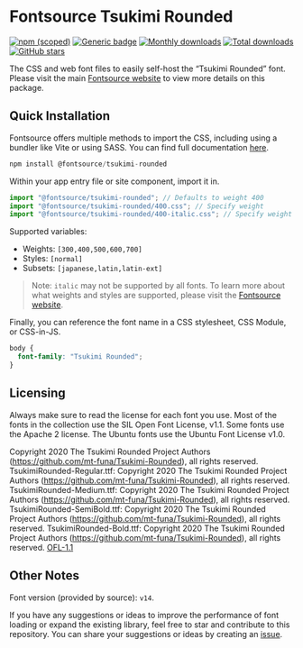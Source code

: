 # Fontsource Tsukimi Rounded

[![npm (scoped)](https://img.shields.io/npm/v/@fontsource/tsukimi-rounded?color=brightgreen)](https://www.npmjs.com/package/@fontsource/tsukimi-rounded) [![Generic badge](https://img.shields.io/badge/fontsource-passing-brightgreen)](https://github.com/fontsource/fontsource) [![Monthly downloads](https://badgen.net/npm/dm/@fontsource/tsukimi-rounded)](https://github.com/fontsource/fontsource) [![Total downloads](https://badgen.net/npm/dt/@fontsource/tsukimi-rounded)](https://github.com/fontsource/fontsource) [![GitHub stars](https://img.shields.io/github/stars/fontsource/fontsource.svg?style=social&label=Star)](https://github.com/fontsource/fontsource/stargazers)

The CSS and web font files to easily self-host the “Tsukimi Rounded” font. Please visit the main [Fontsource website](https://fontsource.org/fonts/tsukimi-rounded) to view more details on this package.

## Quick Installation

Fontsource offers multiple methods to import the CSS, including using a bundler like Vite or using SASS. You can find full documentation [here](https://fontsource.org/docs/getting-started/introduction).

```javascript
npm install @fontsource/tsukimi-rounded
```

Within your app entry file or site component, import it in.

```javascript
import "@fontsource/tsukimi-rounded"; // Defaults to weight 400
import "@fontsource/tsukimi-rounded/400.css"; // Specify weight
import "@fontsource/tsukimi-rounded/400-italic.css"; // Specify weight and style
```

Supported variables:
- Weights: `[300,400,500,600,700]`
- Styles: `[normal]`
- Subsets: `[japanese,latin,latin-ext]`

> Note: `italic` may not be supported by all fonts. To learn more about what weights and styles are supported, please visit the [Fontsource website](https://fontsource.org/fonts/tsukimi-rounded).

Finally, you can reference the font name in a CSS stylesheet, CSS Module, or CSS-in-JS.

```css
body {
  font-family: "Tsukimi Rounded";
}
```

## Licensing
Always make sure to read the license for each font you use. Most of the fonts in the collection use the SIL Open Font License, v1.1. Some fonts use the Apache 2 license. The Ubuntu fonts use the Ubuntu Font License v1.0.

Copyright 2020 The Tsukimi Rounded Project Authors (https://github.com/mt-funa/Tsukimi-Rounded), all rights reserved. TsukimiRounded-Regular.ttf: Copyright 2020 The Tsukimi Rounded Project Authors (https://github.com/mt-funa/Tsukimi-Rounded), all rights reserved. TsukimiRounded-Medium.ttf: Copyright 2020 The Tsukimi Rounded Project Authors (https://github.com/mt-funa/Tsukimi-Rounded), all rights reserved. TsukimiRounded-SemiBold.ttf: Copyright 2020 The Tsukimi Rounded Project Authors (https://github.com/mt-funa/Tsukimi-Rounded), all rights reserved. TsukimiRounded-Bold.ttf: Copyright 2020 The Tsukimi Rounded Project Authors (https://github.com/mt-funa/Tsukimi-Rounded), all rights reserved.
[OFL-1.1](https://openfontlicense.org)

## Other Notes
Font version (provided by source): `v14`.

If you have any suggestions or ideas to improve the performance of font loading or expand the existing library, feel free to star and contribute to this repository. You can share your suggestions or ideas by creating an [issue](https://github.com/fontsource/fontsource/issues).